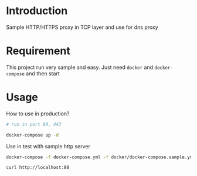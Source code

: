 Introduction
============

Sample HTTP/HTTPS proxy in TCP layer and use for dns proxy


Requirement
===========

This project run very sample and easy. Just need `docker` and `docker-compose` and then start


Usage
=====

How to use in production?

```bash
# run in port 80, 443

docker-compose up -d
```

Use in test with sample http server

```bash
docker-compose -f docker-compose.yml -f docker/docker-compose.sample.yml up -d

curl http://localhost:80
```
